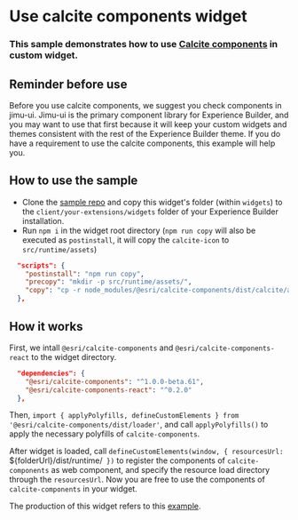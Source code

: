 # Use calcite components widget

### This sample demonstrates how to use [Calcite components](https://developers.arcgis.com/calcite-design-system/components/) in custom widget.


## Reminder before use

Before you use calcite components, we suggest you check components in jimu-ui. Jimu-ui is the primary component library for Experience Builder, and you may want to use that first because it will keep your custom widgets and themes consistent with the rest of the Experience Builder theme. If you do have a requirement to use the calcite components, this example will help you.

## How to use the sample

* Clone the [sample repo](https://github.com/esri/arcgis-experience-builder-sdk-resources) and copy this widget's folder (within `widgets`) to the `client/your-extensions/widgets` folder of your Experience Builder installation.
* Run `npm i` in the widget root directory (`npm run copy` will also be executed as `postinstall`, it will copy the `calcite-icon` to `src/runtime/assets`)

```json
  "scripts": {
    "postinstall": "npm run copy",
    "precopy": "mkdir -p src/runtime/assets/",
    "copy": "cp -r node_modules/@esri/calcite-components/dist/calcite/assets/* ./src/runtime/assets/"
  },
```

## How it works

First, we intall `@esri/calcite-components` and `@esri/calcite-components-react` to the widget directory.

```json
  "dependencies": {
    "@esri/calcite-components": "^1.0.0-beta.61",
    "@esri/calcite-components-react": "^0.2.0"
  },
```

Then, `import { applyPolyfills, defineCustomElements } from '@esri/calcite-components/dist/loader'`, and call `applyPolyfills()` to apply the necessary polyfills of `calcite-components`.

After widget is loaded, call `defineCustomElements(window, { resourcesUrl: `${folderUrl}/dist/runtime/` })` to register the components of `calcite-components` as web component, and specify the resource load directory through the `resourcesUrl`. Now you are free to use the components of `calcite-components` in your widget.


The production of this widget refers to this [example](https://github.com/Esri/calcite-components-examples/tree/master/react).

